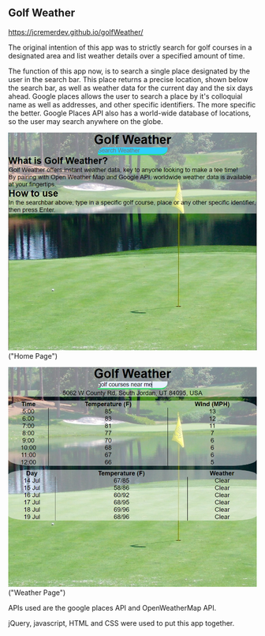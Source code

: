 ## Golf Weather 
https://jcremerdev.github.io/golfWeather/



The original intention of this app was to strictly search for golf courses in a designated area and list weather details over a specified amount of time.

The function of this app now, is to search a single place designated by the user in the search bar. This place returns a precise location, shown below the search bar, as well as weather data for the current day and the six days ahead. Google places allows the user to search a place by it's colloquial name as well as addresses, and other specific identifiers. The more specific the better. Google Places API also has a world-wide database of locations, so the user may search anywhere on the globe.

![HomePage](https://github.com/jcremerdev/golfWeather/blob/master/golfWeatherHP.PNG?raw=true)("Home Page")

![WeatherPage](https://github.com/jcremerdev/golfWeather/blob/master/golfWeatherWP.PNG?raw=true)("Weather Page")

APIs used are the google places API and OpenWeatherMap API.

jQuery, javascript, HTML and CSS were used to put this app together.
